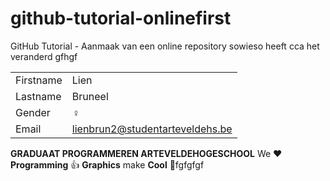 # github-tutorial-onlinefirst
GitHub Tutorial - Aanmaak van een online repository
sowieso heeft cca het veranderd
gfhgf

|           |                                 |
| --------- | ------------------------------  |
| Firstname | Lien                            |
| Lastname  | Bruneel                         |
| Gender    | :female_sign:                   |
| Email     | lienbrun2@studentarteveldehs.be |

**GRADUAAT PROGRAMMEREN ARTEVELDEHOGESCHOOL**
We :heart: **Programming** :thumbsup: **Graphics** make **Cool** :poop:fgfgfgf